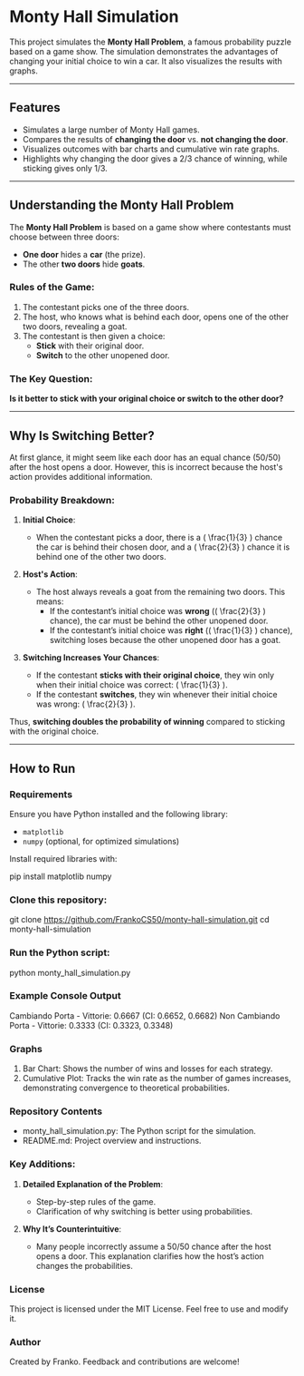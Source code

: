 # Monty Hall Simulation

This project simulates the **Monty Hall Problem**, a famous probability puzzle based on a game show. The simulation demonstrates the advantages of changing your initial choice to win a car. It also visualizes the results with graphs.

---

## Features

- Simulates a large number of Monty Hall games.
- Compares the results of **changing the door** vs. **not changing the door**.
- Visualizes outcomes with bar charts and cumulative win rate graphs.
- Highlights why changing the door gives a 2/3 chance of winning, while sticking gives only 1/3.

---

## Understanding the Monty Hall Problem

The **Monty Hall Problem** is based on a game show where contestants must choose between three doors:
- **One door** hides a **car** (the prize).
- The other **two doors** hide **goats**.

### Rules of the Game:
1. The contestant picks one of the three doors.
2. The host, who knows what is behind each door, opens one of the other two doors, revealing a goat.
3. The contestant is then given a choice:
   - **Stick** with their original door.
   - **Switch** to the other unopened door.

### The Key Question:
**Is it better to stick with your original choice or switch to the other door?**

---

## Why Is Switching Better?

At first glance, it might seem like each door has an equal chance (50/50) after the host opens a door. However, this is incorrect because the host's action provides additional information.

### Probability Breakdown:
1. **Initial Choice**:
   - When the contestant picks a door, there is a \( \frac{1}{3} \) chance the car is behind their chosen door, and a \( \frac{2}{3} \) chance it is behind one of the other two doors.

2. **Host's Action**:
   - The host always reveals a goat from the remaining two doors. This means:
     - If the contestant’s initial choice was **wrong** (\( \frac{2}{3} \) chance), the car must be behind the other unopened door.
     - If the contestant’s initial choice was **right** (\( \frac{1}{3} \) chance), switching loses because the other unopened door has a goat.

3. **Switching Increases Your Chances**:
   - If the contestant **sticks with their original choice**, they win only when their initial choice was correct: \( \frac{1}{3} \).
   - If the contestant **switches**, they win whenever their initial choice was wrong: \( \frac{2}{3} \).

Thus, **switching doubles the probability of winning** compared to sticking with the original choice.

---

## How to Run

### Requirements
Ensure you have Python installed and the following library:
- `matplotlib`
- `numpy` (optional, for optimized simulations)

Install required libraries with:

pip install matplotlib numpy

### Clone this repository:
git clone https://github.com/FrankoCS50/monty-hall-simulation.git
cd monty-hall-simulation

### Run the Python script:
python monty_hall_simulation.py

### Example Console Output
Cambiando Porta - Vittorie: 0.6667 (CI: 0.6652, 0.6682)
Non Cambiando Porta - Vittorie: 0.3333 (CI: 0.3323, 0.3348)

### Graphs
1. Bar Chart: Shows the number of wins and losses for each strategy.
1. Cumulative Plot: Tracks the win rate as the number of games increases, demonstrating convergence to theoretical probabilities.

### Repository Contents
- monty_hall_simulation.py: The Python script for the simulation.
- README.md: Project overview and instructions.

### Key Additions:
1. **Detailed Explanation of the Problem**:
   - Step-by-step rules of the game.
   - Clarification of why switching is better using probabilities.

2. **Why It’s Counterintuitive**:
   - Many people incorrectly assume a 50/50 chance after the host opens a door. This explanation clarifies how the host’s action changes the probabilities.

### License
This project is licensed under the MIT License. Feel free to use and modify it.

### Author
Created by Franko. Feedback and contributions are welcome!